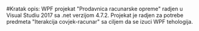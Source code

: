#Kratak opis:
  WPF projekat "Prodavnica racunarske opreme" radjen u Visual Studiu 2017 sa .net verzijom 4.7.2.
  Projekat je radjen za potrebe predmeta "Iterakcija covjek-racunar" sa ciljem da se izuci WPF tehologija.

